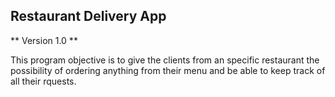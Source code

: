 ## Restaurant Delivery App

** Version 1.0 **

This program objective is to give the clients from an specific restaurant the possibility of ordering anything from their menu and be able to keep track of all their rquests.

